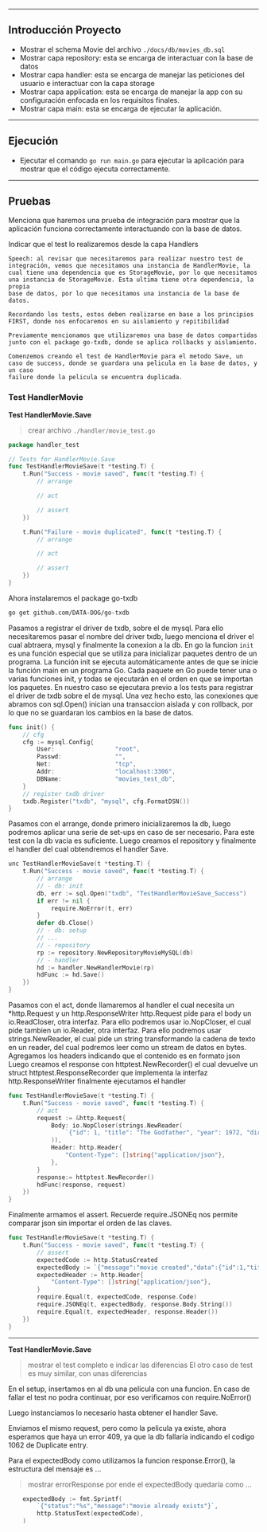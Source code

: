 ________________________________________________________________
## Introducción Proyecto
- Mostrar el schema Movie del archivo `./docs/db/movies_db.sql`
- Mostrar capa repository: esta se encarga de interactuar con la base de datos
- Mostrar capa handler: esta se encarga de manejar las peticiones del usuario e interactuar con la capa storage
- Mostrar capa application: esta se encarga de manejar la app con su configuración enfocada en los requisitos finales.
- Mostrar capa main: esta se encarga de ejecutar la aplicación.

________________________________________________________________
## Ejecución
- Ejecutar el comando `go run main.go` para ejecutar la aplicación para mostrar que el código ejecuta correctamente.

________________________________________________________________
## Pruebas
Menciona que haremos una prueba de integración para mostrar que la aplicación funciona correctamente interactuando con la base de datos.

Indicar que el test lo realizaremos desde la capa Handlers

```
Speech: al revisar que necesitaremos para realizar nuestro test de integración, vemos que necesitamos una instancia de HandlerMovie, la
cual tiene una dependencia que es StorageMovie, por lo que necesitamos una instancia de StorageMovie. Esta ultima tiene otra dependencia, la propia
base de datos, por lo que necesitamos una instancia de la base de datos.

Recordando los tests, estos deben realizarse en base a los principios FIRST, donde nos enfocaremos en su aislamiento y repitibilidad

Previamente mencionamos que utilizaremos una base de datos compartidas junto con el package go-txdb, donde se aplica rollbacks y aislamiento.

Comenzemos creando el test de HandlerMovie para el metodo Save, un caso de success, donde se guardara una pelicula en la base de datos, y un caso
failure donde la pelicula se encuentra duplicada.
```

### Test HandlerMovie
**Test HandlerMovie.Save**
> crear archivo `./handler/movie_test.go`
> 
```go
package handler_test

// Tests for HandlerMovie.Save
func TestHandlerMovieSave(t *testing.T) {
	t.Run("Success - movie saved", func(t *testing.T) {
		// arrange

		// act

		// assert
	})

	t.Run("Failure - movie duplicated", func(t *testing.T) {
		// arrange

		// act

		// assert
	})
}
```

Ahora instalaremos el package go-txdb
```bash
go get github.com/DATA-DOG/go-txdb
```

Pasamos a registrar el driver de txdb, sobre el de mysql. Para ello necesitaremos pasar el nombre del driver txdb, luego menciona el driver el cual abtraera, mysql y finalmente la conexion a la db.
En go la funcion `init` es una función especial que se utiliza para inicializar paquetes dentro de un programa. La función init se ejecuta automáticamente antes de que se inicie la función main en un programa Go. Cada paquete en Go puede tener una o varias funciones init, y todas se ejecutarán en el orden en que se importan los paquetes.
En nuestro caso se ejecutara previo a los tests para registrar el driver de txdb sobre el de mysql. Una vez hecho esto, las conexiones que abramos con sql.Open() inician una transaccion aislada y con rollback, por lo que no se guardaran los cambios en la base de datos.
```go
func init() {
	// cfg
	cfg := mysql.Config{
		User:                 "root",
		Passwd:               "",
		Net:                  "tcp",
		Addr:                 "localhost:3306",
		DBName:               "movies_test_db",
	}
	// register txdb driver
	txdb.Register("txdb", "mysql", cfg.FormatDSN())
}
```

Pasamos con el arrange, donde primero inicializaremos la db, luego podremos aplicar una serie de set-ups en caso de ser necesario. Para este test con la db vacia es suficiente. Luego creamos el repository y finalmente el handler del cual obtendremos el handler Save.
```go
unc TestHandlerMovieSave(t *testing.T) {
	t.Run("Success - movie saved", func(t *testing.T) {
		// arrange
		// - db: init
		db, err := sql.Open("txdb", "TestHandlerMovieSave_Success")
		if err != nil {
			require.NoError(t, err)
		}
		defer db.Close()
		// - db: setup
		// ...
		// - repository
		rp := repository.NewRepositoryMovieMySQL(db)
		// - handler
		hd := handler.NewHandlerMovie(rp)
		hdFunc := hd.Save()
	})
}
```

Pasamos con el act, donde llamaremos al handler el cual necesita un *http.Request y un http.ResponseWriter
http.Request pide para el body un io.ReadCloser, otra interfaz. Para ello podremos usar io.NopCloser, el cual pide tambien un io.Reader, otra interfaz. Para ello podremos usar strings.NewReader, el cual pide un string
transformando la cadena de texto en un reader, del cual podremos leer como un stream de datos en bytes.
Agregamos los headers indicando que el contenido es en formato json
Luego creamos el response con httptest.NewRecorder() el cual devuelve un struct httptest.ResponseRecorder que implementa la interfaz http.ResponseWriter
finalmente ejecutamos el handler
```go
func TestHandlerMovieSave(t *testing.T) {
	t.Run("Success - movie saved", func(t *testing.T) {
		// act
		request := &http.Request{
			Body: io.NopCloser(strings.NewReader(
				`{"id": 1, "title": "The Godfather", "year": 1972, "director": "Francis Ford Coppola"}`,
			)),
			Header: http.Header{
				"Content-Type": []string{"application/json"},
			},
		}
		response:= httptest.NewRecorder()
		hdFunc(response, request)
	})
}
```

Finalmente armamos el assert. Recuerde require.JSONEq nos permite comparar json sin importar el orden de las claves.
```go
func TestHandlerMovieSave(t *testing.T) {
	t.Run("Success - movie saved", func(t *testing.T) {
		// assert
		expectedCode := http.StatusCreated
		expectedBody := `{"message":"movie created","data":{"id":1,"title":"The Godfather","year":1972,"director":"Francis Ford Coppola"}}`
		expectedHeader := http.Header{
			"Content-Type": []string{"application/json"},
		}
		require.Equal(t, expectedCode, response.Code)
		require.JSONEq(t, expectedBody, response.Body.String())
		require.Equal(t, expectedHeader, response.Header())
	})
}
```

---

**Test HandlerMovie.Save**
> mostrar el test completo e indicar las diferencias
El otro caso de test es muy similar, con unas diferencias

En el setup, insertamos en al db una pelicula con una funcion. En caso de fallar el test no podra continuar, por eso verificamos con require.NoError()

Luego instanciamos lo necesario hasta obtener el handler Save.

Enviamos el mismo request, pero como la pelicula ya existe, ahora esperamos que haya un error 409, ya que la db fallaría indicando el codigo 1062 de Duplicate entry.

Para el expectedBody como utilizamos la funcion response.Error(), la estructura del mensaje es ...
> mostrar errorResponse
por ende el expectedBody quedaría como ...
```go
	expectedBody := fmt.Sprintf(
		`{"status":"%s","message":"movie already exists"}`,
		http.StatusText(expectedCode),
	)
```